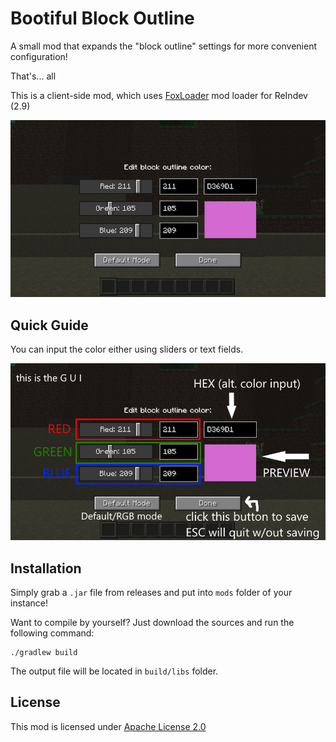 # Bootiful Block Outline

A small mod that expands the "block outline" settings for more convenient configuration!

That's... all

This is a client-side mod, which uses [FoxLoader](https://github.com/Fox2Code/FoxLoader) mod loader for ReIndev (2.9)

![alt text](https://github.com/tracystacktrace/BootifulBlockOutline/raw/main/docs/gui.png)

## Quick Guide

You can input the color either using sliders or text fields.

![alt text](https://github.com/tracystacktrace/BootifulBlockOutline/raw/main/docs/gui_with_help.png)

## Installation

Simply grab a `.jar` file from releases and put into `mods` folder of your instance!

Want to compile by yourself? Just download the sources and run the following command:
```shell
./gradlew build
```

The output file will be located in `build/libs` folder.

## License

This mod is licensed under [Apache License 2.0]()